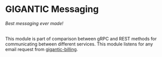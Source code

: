 # GIGANTIC Messaging
###### Best messaging ever made!

This module is part of comparison between gRPC and REST methods for
 communicating between different services. This module listens for any
 email request from [gigantic-billing](https://github.com/GeitV/grpctest-gigantic-billing).
 
 
